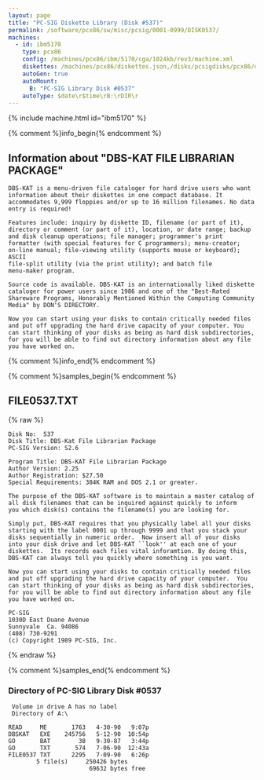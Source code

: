 ```yaml
---
layout: page
title: "PC-SIG Diskette Library (Disk #537)"
permalink: /software/pcx86/sw/misc/pcsig/0001-0999/DISK0537/
machines:
  - id: ibm5170
    type: pcx86
    config: /machines/pcx86/ibm/5170/cga/1024kb/rev3/machine.xml
    diskettes: /machines/pcx86/diskettes.json,/disks/pcsigdisks/pcx86/diskettes.json
    autoGen: true
    autoMount:
      B: "PC-SIG Library Disk #0537"
    autoType: $date\r$time\rB:\rDIR\r
---
```


{% include machine.html id="ibm5170" %}

{% comment %}info_begin{% endcomment %}

## Information about "DBS-KAT FILE LIBRARIAN PACKAGE"

    DBS-KAT is a menu-driven file cataloger for hard drive users who want
    information about their diskettes in one compact database. It
    accommodates 9,999 floppies and/or up to 16 million filenames. No data
    entry is required!
    
    Features include: inquiry by diskette ID, filename (or part of it),
    directory or comment (or part of it), location, or date range; backup
    and disk cleanup operations; file manager; programmer's print
    formatter (with special features for C programmers); menu-creator;
    on-line manual; file-viewing utility (supports mouse or keyboard); ASCII
    file-split utility (via the print utility); and batch file
    menu-maker program.
    
    Source code is available. DBS-KAT is an internationally liked diskette
    cataloger for power users since 1986 and one of the "Best-Rated
    Shareware Programs, Honorably Mentioned Within the Computing Community
    Media" by DON'S DIRECTORY.
    
    Now you can start using your disks to contain critically needed files
    and put off upgrading the hard drive capacity of your computer. You
    can start thinking of your disks as being as hard disk subdirectories,
    for you will be able to find out directory information about any file
    you have worked on.
{% comment %}info_end{% endcomment %}

{% comment %}samples_begin{% endcomment %}

## FILE0537.TXT

{% raw %}
```
Disk No:  537                                                           
Disk Title: DBS-Kat File Librarian Package                              
PC-SIG Version: S2.6                                                    
                                                                        
Program Title: DBS-KAT File Librarian Package                           
Author Version: 2.25                                                    
Author Registration: $27.50                                             
Special Requirements: 384K RAM and DOS 2.1 or greater.                  
                                                                        
The purpose of the DBS-KAT software is to maintain a master catalog of  
all disk filenames that can be inquired against quickly to inform       
you which disk(s) contains the filename(s) you are looking for.         
                                                                        
Simply put, DBS-KAT requires that you physically label all your disks   
starting with the label 0001 up through 9999 and that you stack your    
disks sequentially in numeric order.  Now insert all of your disks      
into your disk drive and let DBS-KAT ``look'' at each one of your       
diskettes.  Its records each files vital inforamtion. By doing this,    
DBS-KAT can always tell you quickly where something is you want.        
                                                                        
Now you can start using your disks to contain critically needed files   
and put off upgrading the hard drive capacity of your computer.  You    
can start thinking of your disks as being as hard disk subdirectories,  
for you will be able to find out directory information about any file   
you have worked on.                                                     
                                                                        
PC-SIG                                                                  
1030D East Duane Avenue                                                 
Sunnyvale  Ca. 94086                                                    
(408) 730-9291                                                          
(c) Copyright 1989 PC-SIG, Inc.                                         
```
{% endraw %}

{% comment %}samples_end{% endcomment %}

### Directory of PC-SIG Library Disk #0537

     Volume in drive A has no label
     Directory of A:\

    READ     ME       1763   4-30-90   9:07p
    DBSKAT   EXE    245756   5-12-90  10:54p
    GO       BAT        38   9-30-87   3:44p
    GO       TXT       574   7-06-90  12:43a
    FILE0537 TXT      2295   7-09-90   6:26p
            5 file(s)     250426 bytes
                           69632 bytes free
